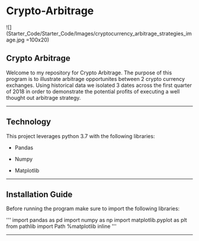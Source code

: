 # Crypto-Arbitrage

![](Starter_Code/Starter_Code/Images/cryptocurrency_arbitrage_strategies_image.jpg =100x20)

## Crypto Arbitrage

Welcome to my repository for Crypto Arbitrage. The purpose of this program is to illustrate arbitrage opportunites between 2 crypto currency exchanges. Using historical data we isolated 3 dates across the first quarter of 2018 in order to demonstrate the potential profits of executing a well thought out arbitrage strategy. 

---

## Technology 

This project leverages python 3.7 with the following libraries:

* Pandas

* Numpy

* Matplotlib

---

## Installation Guide

Before running the program make sure to import the following libraries: 

'''
import pandas as pd
import numpy as np
import matplotlib.pyplot as plt
from pathlib import Path
%matplotlib inline
'''

---

